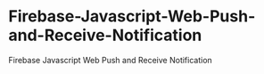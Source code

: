 # Firebase-Javascript-Web-Push-and-Receive-Notification
Firebase Javascript Web Push and Receive Notification
